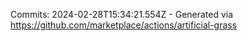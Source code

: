 Commits: 2024-02-28T15:34:21.554Z - Generated via https://github.com/marketplace/actions/artificial-grass
<br>
